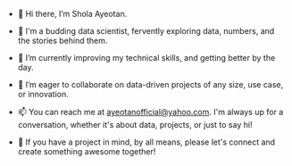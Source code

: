 - 👋 Hi there, I’m Shola Ayeotan.

- 👀 I'm a budding data scientist, fervently exploring data, numbers, and the stories behind them. 

- 🌱  I’m currently improving my technical skills, and getting better by the day.

- 💞️ I’m eager to collaborate on data-driven projects of any size, use case, or innovation.

- 📫 You can reach me at ayeotanofficial@yahoo.com. I'm always up for a conversation, whether it's about data, projects, or just to say hi!

- 🤝 If you have a project in mind, by all means, please let's connect and create something awesome together!

<!---
Shola-Ayeotan/Shola-Ayeotan is a ✨ special ✨ repository because its `README.md` (this file) appears on your GitHub profile.
You can click the Preview link to take a look at your changes.
--->
